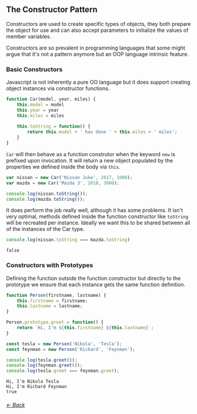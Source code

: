 ## The Constructor Pattern
Constructors are used to create specific types of objects, they both prepare the object for use and can also accept parameters to initialize the values of member variables.

Constructors are so prevalent in programming languages that some might argue that it's not a pattern anymore but an OOP language intrinsic feature.

### Basic Constructors
Javascript is not inherently a pure OO language but it does support creating object instances via constructor functions.

```javascript
function Car(model, year, miles) {
    this.model = model
    this.year = year
    this.miles = miles
    
    this.toString = function() {
        return this.model + ' has done ' + this.miles + ' miles';
    }
}
```
`Car` will then behave as a function construtor when the keyword `new` is prefixed upon invocation. It will return a new object populated by the properties we defined inside the body via `this`.
```javascript
var nissan = new Car('Nissan Juke', 2017, 1000);
var mazda = new Car('Mazda 3', 2018, 3000);

console.log(nissan.toString());
console.log(mazda.toString());
```
It does perform the job really well, although it has some problems. It isn't very optimal, methods defined inside the function constructor like `toString` will be recreated per instance. Ideally we want this to be shared between all of the instances of the Car type.
```javascript
console.log(nissan.toString === mazda.toString)
```
```
false
```

### Constructors with Prototypes
Defining the function outside the function constructor but directly to the prototype we ensure that each instance gets the same function definition.
```javascript
function Person(firstname, lastname) {
    this.firstname = firstname;
    this.lastname = lastname;
}

Person.prototype.greet = function() {
    return `Hi, I'm ${this.firstname} ${this.lastname}`;
}

const tesla = new Person('Nikola', 'Tesla');
const feynman = new Person('Richard', 'Feynman');

console.log(tesla.greet());
console.log(feynman.greet());
console.log(tesla.greet === feynman.greet);
```
```
Hi, I'm Nikola Tesla
Hi, I'm Richard Feynman
true
```

###### [<- Back](../creational.md)